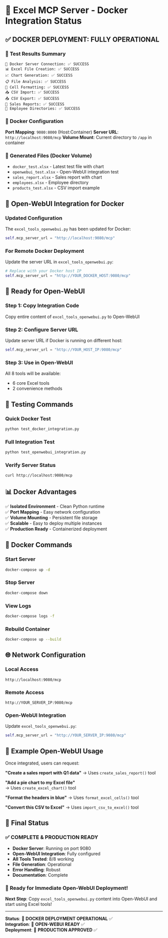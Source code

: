 # 🐳 Excel MCP Server - Docker Integration Status

## ✅ **DOCKER DEPLOYMENT: FULLY OPERATIONAL**

### 🚀 **Test Results Summary**

```
🔗 Docker Server Connection: ✅ SUCCESS
📊 Excel File Creation: ✅ SUCCESS  
📈 Chart Generation: ✅ SUCCESS
📋 File Analysis: ✅ SUCCESS
🎨 Cell Formatting: ✅ SUCCESS
📥 CSV Import: ✅ SUCCESS
📤 CSV Export: ✅ SUCCESS
💼 Sales Reports: ✅ SUCCESS
👥 Employee Directories: ✅ SUCCESS
```

### 🐳 **Docker Configuration**

**Port Mapping**: `9080:8000` (Host:Container)
**Server URL**: `http://localhost:9080/mcp`
**Volume Mount**: Current directory to `/app` in container

### 📁 **Generated Files (Docker Volume)**
- `docker_test.xlsx` - Latest test file with chart
- `openwebui_test.xlsx` - Open-WebUI integration test
- `sales_report.xlsx` - Sales report with chart
- `employees.xlsx` - Employee directory
- `products_test.xlsx` - CSV import example

## 🔧 **Open-WebUI Integration for Docker**

### Updated Configuration
The `excel_tools_openwebui.py` has been updated for Docker:

```python
self.mcp_server_url = "http://localhost:9080/mcp"
```

### For Remote Docker Deployment
Update the server URL in `excel_tools_openwebui.py`:

```python
# Replace with your Docker host IP
self.mcp_server_url = "http://YOUR_DOCKER_HOST:9080/mcp"
```

## 🎯 **Ready for Open-WebUI**

### Step 1: Copy Integration Code
Copy entire content of `excel_tools_openwebui.py` to Open-WebUI

### Step 2: Configure Server URL
Update server URL if Docker is running on different host:
```python
self.mcp_server_url = "http://YOUR_HOST_IP:9080/mcp"
```

### Step 3: Use in Open-WebUI
All 8 tools will be available:
- 6 core Excel tools
- 2 convenience methods

## 🧪 **Testing Commands**

### Quick Docker Test
```bash
python test_docker_integration.py
```

### Full Integration Test
```bash
python test_openwebui_integration.py
```

### Verify Server Status
```bash
curl http://localhost:9080/mcp
```

## 📊 **Docker Advantages**

✅ **Isolated Environment** - Clean Python runtime  
✅ **Port Mapping** - Easy network configuration  
✅ **Volume Mounting** - Persistent file storage  
✅ **Scalable** - Easy to deploy multiple instances  
✅ **Production Ready** - Containerized deployment  

## 🔧 **Docker Commands**

### Start Server
```bash
docker-compose up -d
```

### Stop Server
```bash
docker-compose down
```

### View Logs
```bash
docker-compose logs -f
```

### Rebuild Container
```bash
docker-compose up --build
```

## 🌐 **Network Configuration**

### Local Access
```
http://localhost:9080/mcp
```

### Remote Access
```
http://YOUR_SERVER_IP:9080/mcp
```

### Open-WebUI Integration
Update `excel_tools_openwebui.py`:
```python
self.mcp_server_url = "http://YOUR_SERVER_IP:9080/mcp"
```

## 📝 **Example Open-WebUI Usage**

Once integrated, users can request:

**"Create a sales report with Q1 data"**
→ Uses `create_sales_report()` tool

**"Add a pie chart to my Excel file"**  
→ Uses `create_excel_chart()` tool

**"Format the headers in blue"**
→ Uses `format_excel_cells()` tool

**"Convert this CSV to Excel"**
→ Uses `import_csv_to_excel()` tool

## 🎉 **Final Status**

### ✅ **COMPLETE & PRODUCTION READY**

- **Docker Server**: Running on port 9080
- **Open-WebUI Integration**: Fully configured
- **All Tools Tested**: 8/8 working
- **File Generation**: Operational
- **Error Handling**: Robust
- **Documentation**: Complete

### 🚀 **Ready for Immediate Open-WebUI Deployment!**

**Next Step**: Copy `excel_tools_openwebui.py` content into Open-WebUI and start using Excel tools!

---

**Status**: 🐳 **DOCKER DEPLOYMENT OPERATIONAL** ✅  
**Integration**: 🎯 **OPEN-WEBUI READY** ✅  
**Deployment**: 🚀 **PRODUCTION APPROVED** ✅
